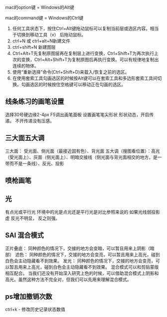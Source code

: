 mac的option键 = Windows的Alt键

mac的command键 = Windows的Ctrl键
	
1. 任何工具状态下，按住Ctrl+Alt键拖动鼠标可以复制当前层或选区内容。相当于切换到移动工具（v） 后拖动鼠标。
2. ctrl+N 或 ctrl+alt+N新建文件
3. ctrl+shift+N 新建图层
4. Ctrl+Alt+T先复制原图层再在复制层上进行变换，Ctrl+Shift+T为再次执行上次的变换，Ctrl+Alt+Shift+T为复制原图后再执行变换。可以有规律地复制出连续的物体。
5. 使用“重新选择”命令(Ctrl+Shift+D)来载入/恢复之前的选区。
6. 在使用套索工具勾画选区的时候按Alt键可以在套索工具和多边形套索工具间切换。勾画选区的时候按住空格键可以移动正在勾画的选区。

## 线条练习的画笔设置

选择30号硬边缘2-4px F5调出画笔面板 设置画笔笔尖形状 形状动态，开启传递。 不开传递没有压感。

## 三大面五大调
三大面： 受光面、侧光面（最接近固有色）、背光面
五大调（搜图看位置）：高光（受光面上）、灰面（侧光面上）、明暗交接线（侧光面与背光面相交的地方，是一带而不是一条线）、反光、投影

## 喷枪画笔

## 光
有点光或平行光 
环境中的光是点光还是平行光是对比参照来说的 
如果光线弱投影虚 反光不明显， 反之则强。

## SAI 混合模式
正片叠底： 同种颜色的情况下，交接的地方会变暗，可以暂且用来上阴影（暗部）
滤色： 同种颜色的情况下，交接的地方会变亮，可以暂且用来上高光，碰到白色会主动隐藏看不到效果。
发光： 同种颜色的情况下，交接的地方会变亮，可以暂且用来上高光，碰到白色会主动隐藏看不到效果。
混合模式可以和剪贴蒙版相互配合。
当我们还没有开始深入研究上色的时候，可以借助混合模式上阴影和高光。虽然这种方法不完全对，但我们可以先用来理解混合模式。
## ps增加撤销次数
ctrl+k - 修改历史记录状态数值


